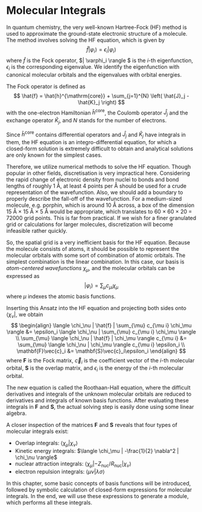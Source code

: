 # Molecular Integrals

<!-- ch0 -->

In quantum chemistry, the very well-known Hartree-Fock (HF) method is used to 
approximate the ground-state electronic structure of a molecule. The method 
involves solving the HF equation, which is given by
$$
\hat{f} | \varphi_i \rangle = \epsilon_i | \varphi_i \rangle
$$
where $\hat{f}$ is the Fock operator, $| \varphi_i \rangle $ is 
the $i$-th eigenfunction, $\epsilon_i$ is the corresponding eigenvalue. 
We identify the eigenfunction with canonical molecular orbitals and the 
eigenvalues with orbital energies.

The Fock operator is defined as
$$
\hat{f} = \hat{h}^{\mathrm{core}} + \sum_{j=1}^{N} \left( \hat{J}_j - \hat{K}_j \right)
$$
with the one-electron Hamiltonian $\hat{h}^{\mathrm{core}}$, the Coulomb 
operator $\hat{J}_j$ and the exchange operator $\hat{K}_j$, and $N$ 
stands for the number of electrons.

Since $\hat{h}^{\mathrm{core}}$ contains differential operators and 
$\hat{J}_j$ and $\hat{K}_j$ have integrals in them, the HF equation 
is an integro-differential equation, for which a closed-form solution is 
extremely difficult to obtain and analytical solutions are only known for 
the simplest cases. 

Therefore, we utilize numerical methods to solve the HF equation. 
Though popular in other fields, discretisation is very impractical here. 
Considering the rapid change of electronic density from nuclei to bonds and 
bond lengths of roughly 1 Å, at least 4 points per Å should be used for a 
crude representation of the wavefunction. Also, we should add a boundary to 
properly describe the fall-off of the wavefunction. For a medium-sized molecule, 
e.g. porphin, which is around 10 Å across, a box of the dimension 
15 Å × 15 Å × 5 Å would be appropriate, which translates to 60 × 60 × 20 = 72000 
grid points. This is far from practical. If we wish for a finer granulated grid or 
calculations for larger molecules, discretization will become infeasible rather quickly.

So, the spatial grid is a very inefficient basis for the HF equation. Because 
the molecule consists of atoms, it should be possible to represent the 
molecular orbitals with some sort of combination of atomic orbitals. The simplest 
combination is the linear combination. In this case, our basis is 
*atom-centered wavefunctions* $\chi_\mu$, and the molecular orbitals can be 
expressed as
$$
| \varphi_i \rangle = \sum_{\mu} c_{\mu i} \chi_\mu
$$
where $\mu$ indexes the atomic basis functions.

Inserting this Ansatz into the HF equation and projecting both sides 
onto $\langle \chi_\nu|$, we obtain
$$
\begin{align}
  \langle \chi_\nu | \hat{f} | \sum_{\mu} c_{\mu i} \chi_\mu \rangle &= \epsilon_i  \langle \chi_\nu | \sum_{\mu} c_{\mu i} \chi_\mu \rangle \\
  \sum_{\mu} \langle \chi_\nu | \hat{f} | \chi_\mu \rangle c_{\mu i} &= \sum_{\mu} \langle \chi_\nu | \chi_\mu \rangle c_{\mu i} \epsilon_i \\
  \mathbf{F}\vec{c}_i &= \mathbf{S}\vec{c}_i\epsilon_i
\end{align}
$$
where $\mathbf{F}$ is the Fock matrix, 
$\vec{c}_i$ is the coefficient vector of the $i$-th molecular orbital, 
$\mathbf{S}$ is the overlap matrix, 
and $\epsilon_i$ is the energy of the $i$-th molecular orbital.

The new equation is called the Roothaan-Hall equation, where the difficult 
derivatives and integrals of the unknown molecular orbitals are reduced to 
derivatives and integrals of known basis functions. After evaluating these 
integrals in $\mathbf{F}$ and $\mathbf{S}$, the actual solving step 
is easily done using some linear algebra.

A closer inspection of the matrices $\mathbf{F}$ and $\mathbf{S}$
reveals that four types of molecular integrals exist:
- Overlap integrals: $\langle \chi_\mu | \chi_\nu \rangle$
- Kinetic energy integrals: $\langle \chi_\mu | -\frac{1}{2} \nabla^2 | \chi_\nu \rangle$
- nuclear attraction integrals: $\langle \chi_\mu | -Z_{\mathrm{nuc}}/R_{\mathrm{nuc}} | \chi_\nu \rangle$
- electron repulsion integrals: $\langle \mu \nu | \lambda \sigma \rangle$

In this chapter, some basic concepts of basis functions will be introduced, 
followed by symbolic calculation of closed-form expressions for molecular 
integrals. In the end, we will use these expressions to generate a module, 
which performs all these integrals.
